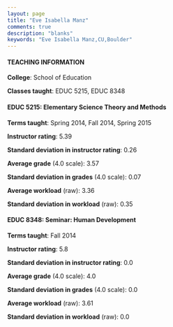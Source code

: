 ```yaml
---
layout: page
title: "Eve Isabella Manz" 
comments: true
description: "blanks"
keywords: "Eve Isabella Manz,CU,Boulder"
---
```

<head>
<script src="https://ajax.googleapis.com/ajax/libs/jquery/2.1.3/jquery.min.js"></script>
<script src="https://dl.dropboxusercontent.com/s/pc42nxpaw1ea4o9/highcharts.js?dl=0"></script>
<!-- <script src="../assets/js/highcharts.js"></script> -->
<style type="text/css">@font-face {
	font-family: "Bebas Neue";
	src: url(https://www.filehosting.org/file/details/544349/BebasNeue Regular.otf) format("opentype");
	}
	h1.Bebas { 
		font-family: "Bebas Neue", Verdana, Tahoma;
	}
</style>
</head>
	   
#### TEACHING INFORMATION

**College**: School of Education

**Classes taught**: EDUC 5215, EDUC 8348

#### EDUC 5215: Elementary Science Theory and Methods

**Terms taught**: Spring 2014, Fall 2014, Spring 2015

**Instructor rating**: 5.39

**Standard deviation in instructor rating**: 0.26

**Average grade** (4.0 scale): 3.57

**Standard deviation in grades** (4.0 scale): 0.07

**Average workload** (raw): 3.36

**Standard deviation in workload** (raw): 0.35

#### EDUC 8348: Seminar: Human Development

**Terms taught**: Fall 2014

**Instructor rating**: 5.8

**Standard deviation in instructor rating**: 0.0

**Average grade** (4.0 scale): 4.0

**Standard deviation in grades** (4.0 scale): 0.0

**Average workload** (raw): 3.61

**Standard deviation in workload** (raw): 0.0

